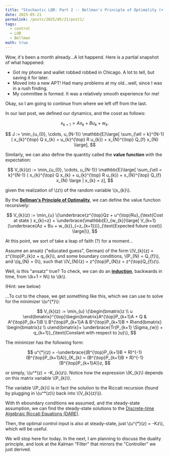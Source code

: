 ```yaml
---
title: "Stochastic LQR: Part 2 -- Bellman's Principle of Optimality (+ some life updates)"
date: 2025-05-21
permalink: /posts/2025/05/21/post1/
tags:
  - control
  - LQR
  - Bellman
math: true
---
```


Wow, it's been a month already...A lot happend. Here is a partial snapshot of what happened:

- Got my phone and wallet robbed robbed in Chicago. A lot to tell, but saving it for later.
- Moved into a new APT! Had many problems at my old...well, since I was in a rush finding.
- My committee is formed. It was a relatively smooth experience for me!

Okay, so I am going to continue from where we left off from the last.

In our last post, we defined our dynamics, and the cosst as follows:

$$
x_{k+1} = Ax_{k} + Bu_{k} + w_{k}.
$$

$$
J := \min_{u_{0}, \cdots, u_{N-1}} \mathbb{E}\large[ \sum_{\ell = k}^{N-1} ( x_{k}^{\top} Q x_{k} + u_{k}^{\top} R u_{k}) + x_{N}^{\top} Q_{f} x_{N} \large],
$$

Similarly, we can also define the quantity called the **value function** with the expectation:

$$
V_{k}(z) := \min_{u_{0}, \cdots, u_{N-1}} \mathbb{E}\large[ \sum_{\ell = k}^{N-1} ( x_{k}^{\top} Q x_{k} + u_{k}^{\top} R u_{k}) + x_{N}^{\top} Q_{f} x_{N} \large | x_{k} = z],
$$

given the realization of \\(z\\) of the random variable \\(x_{k}\\).

By the [**Bellman's Principle of Optimality**](https://en.wikipedia.org/wiki/Bellman_equation), we can define the value function recursively:

$$
V_{k}(z) := \min_{u} \{\underbrace{z^{\top}Qz + u^{\top}Ru}_{\text{Cost at state } x_{k}=z} + \underbrace{\mathbb{E}_{w_{k}}\large[ V_{k+1}(\underbrace{Az + Bu + w_{k}}_{=z_{k+1}})}_{\text{Expected future cost}} \large]\},
$$

At this point, we sort of take a leap of faith (?) for a moment...

Assume an ansatz ("educated guess", German) of the form \\(V_{k}(z) = z^{\top}P_{k}z + q_{k}\\), and some boundary conditions, \\(P_{N} = Q_{f}\\), and \\(q_{N} = 0\\), such that \\(V_{N}(z) = z^{\top}P_{N}z = z^{\top}Q_{f}z\\).

Well, is this "ansatz" true? To check, we can do an [**induction**](https://en.wikipedia.org/wiki/Mathematical_induction), backwards in time, from \\(k+1 = N\\) to \\(k\\).

(Hint: see below)

...To cut to the chase, we get something like this, which we can use to solve for the minimizer  \\(u^{*}\\):

$$
V_{k}(z) := \min_{u} \{\begin{bmatrix}z \\ u \end{bmatrix}^{\top}\begin{bmatrix}A^{\top}P_{k+1}A + Q & A^{\top}P_{k+1}B \\ B^{\top}P_{k+1}A & B^{\top}P_{k+1}B + R\end{bmatrix} \begin{bmatrix}z \\ u\end{bmatrix}+ \underbrace{Tr(P_{k+1} \Sigma_{w}) + q_{k+1}}_{\text{Constant with respect to }u}\},
$$

The minimizer has the following form:

$$
u^{*}(z) = -\underbrace{(B^{\top}P_{k+1}B + R)^{-1}(B^{\top}P_{k+1}A)}_{K_{k} = (B^{\top}P_{k+1}B + R)^{-1}(B^{\top}P_{k+1}A)}z,
$$

or simply, \\(u^*(z) = -K_{k}z\\). Notice how the expression \\(K_{k}\\) depends on this matrix variable \\(P_{k}\\).

The variable \\(P_{k}\\) is in fact the solution to the Riccati recursion (found by plugging in \\(u^*(z)\\) back into \\(V_{k}(z)\\)).

With th eboundary conditions we assumed, and the steady-state assumption, we can find the steady-state solutions to the [Discrete-time Algebraic Riccati Equations (DARE)](https://en.wikipedia.org/wiki/Algebraic_Riccati_equation).

Then, the optimal control input is also at steady-state, just \\(u^{*}(z) = -Kz\\), which will be useful.

We will stop here for today. In the next, I am planning to discuss the duality principle, and look at the Kalman "Filter" that mirrors the "Controller" we just derived.